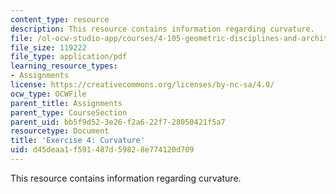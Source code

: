 ```yaml
---
content_type: resource
description: This resource contains information regarding curvature.
file: /ol-ocw-studio-app/courses/4-105-geometric-disciplines-and-architecture-skills-reciprocal-methodologies-fall-2012/d45deaa1f591487d59828e774120d709_MIT4_105F12_ex4-curvature.pdf
file_size: 119222
file_type: application/pdf
learning_resource_types:
- Assignments
license: https://creativecommons.org/licenses/by-nc-sa/4.0/
ocw_type: OCWFile
parent_title: Assignments
parent_type: CourseSection
parent_uid: bb5f9d52-3e26-f2a6-22f7-28050421f5a7
resourcetype: Document
title: 'Exercise 4: Curvature'
uid: d45deaa1-f591-487d-5982-8e774120d709
---
```

This resource contains information regarding curvature.